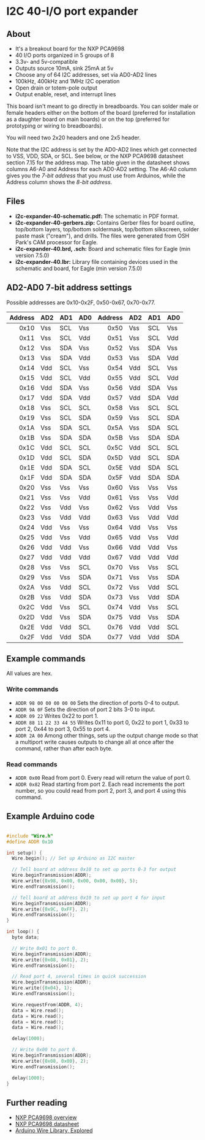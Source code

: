 # I2C 40-I/O port expander #

## About ##

* It's a breakout board for the NXP PCA9698
* 40 I/O ports organized in 5 groups of 8
* 3.3v- and 5v-compatible
* Outputs source 10mA, sink 25mA at 5v
* Choose any of 64 I2C addresses, set via AD0-AD2 lines
* 100kHz, 400kHz and 1MHz I2C operation
* Open drain or totem-pole output
* Output enable, reset, and interrupt lines

This board isn't meant to go directly in breadboards. You can solder male or female headers either on the bottom of the board (preferred for installation as a daughter board on main boards) or on the top (preferred for prototyping or wiring to breadboards).

You will need two 2x20 headers and one 2x5 header.

Note that the I2C address is set by the AD0-AD2 lines which get connected to VSS, VDD, SDA, or SCL. See below, or the NXP PCA9698 datasheet section 7.15 for the address map. The table given in the datasheet shows columns A6-A0 and Address for each AD0-AD2 setting. The A6-A0 column gives you the _7-bit address_ that you must use from Arduinos, while the Address column shows the _8-bit address_.

## Files ##

* **i2c-expander-40-schematic.pdf:** The schematic in PDF format.
* **i2c-expander-40-gerbers.zip:** Contains Gerber files for board outline, top/bottom layers, top/bottom soldermask, top/bottom silkscreen, solder paste mask ("cream"), and drills. The files were generated from OSH Park's CAM processor for Eagle.
* **i2c-expander-40.brd, .sch:** Board and schematic files for Eagle (min version 7.5.0)
* **i2c-expander-40.lbr:** Library file containing devices used in the schematic and board, for Eagle (min version 7.5.0)

## AD2-AD0 7-bit address settings ##

Possible addresses are 0x10-0x2F, 0x50-0x67, 0x70-0x77.

Address | AD2 | AD1 | AD0 | Address | AD2 | AD1 | AD0
-------: | --- | --- | --- | -------: | --- | --- | ---
0x10 | Vss | SCL | Vss | 0x50 | Vss | SCL | Vss
0x11 | Vss | SCL | Vdd | 0x51 | Vss | SCL | Vdd
0x12 | Vss | SDA | Vss | 0x52 | Vss | SDA | Vss
0x13 | Vss | SDA | Vdd | 0x53 | Vss | SDA | Vdd
0x14 | Vdd | SCL | Vss | 0x54 | Vdd | SCL | Vss
0x15 | Vdd | SCL | Vdd | 0x55 | Vdd | SCL | Vdd
0x16 | Vdd | SDA | Vss | 0x56 | Vdd | SDA | Vss
0x17 | Vdd | SDA | Vdd | 0x57 | Vdd | SDA | Vdd
0x18 | Vss | SCL | SCL | 0x58 | Vss | SCL | SCL
0x19 | Vss | SCL | SDA | 0x59 | Vss | SCL | SDA
0x1A | Vss | SDA | SCL | 0x5A | Vss | SDA | SCL
0x1B | Vss | SDA | SDA | 0x5B | Vss | SDA | SDA
0x1C | Vdd | SCL | SCL | 0x5C | Vdd | SCL | SCL
0x1D | Vdd | SCL | SDA | 0x5D | Vdd | SCL | SDA
0x1E | Vdd | SDA | SCL | 0x5E | Vdd | SDA | SCL
0x1F | Vdd | SDA | SDA | 0x5F | Vdd | SDA | SDA
0x20 | Vss | Vss | Vss | 0x60 | Vss | Vss | Vss
0x21 | Vss | Vss | Vdd | 0x61 | Vss | Vss | Vdd
0x22 | Vss | Vdd | Vss | 0x62 | Vss | Vdd | Vss
0x23 | Vss | Vdd | Vdd | 0x63 | Vss | Vdd | Vdd
0x24 | Vdd | Vss | Vss | 0x64 | Vdd | Vss | Vss
0x25 | Vdd | Vss | Vdd | 0x65 | Vdd | Vss | Vdd
0x26 | Vdd | Vdd | Vss | 0x66 | Vdd | Vdd | Vss
0x27 | Vdd | Vdd | Vdd | 0x67 | Vdd | Vdd | Vdd
0x28 | Vss | Vss | SCL | 0x70 | Vss | Vss | SCL
0x29 | Vss | Vss | SDA | 0x71 | Vss | Vss | SDA
0x2A | Vss | Vdd | SCL | 0x72 | Vss | Vdd | SCL
0x2B | Vss | Vdd | SDA | 0x73 | Vss | Vdd | SDA
0x2C | Vdd | Vss | SCL | 0x74 | Vdd | Vss | SCL
0x2D | Vdd | Vss | SDA | 0x75 | Vdd | Vss | SDA
0x2E | Vdd | Vdd | SCL | 0x76 | Vdd | Vdd | SCL
0x2F | Vdd | Vdd | SDA | 0x77 | Vdd | Vdd | SDA

## Example commands ##

All values are hex.

### Write commands ###

* `ADDR 98 00 00 00 00 00` Sets the direction of ports 0-4 to output.
* `ADDR 9A 0F` Sets the direction of port 2 bits 3-0 to input.
* `ADDR 09 22` Writes 0x22 to port 1.
* `ADDR 88 11 22 33 44 55` Writes 0x11 to port 0, 0x22 to port 1, 0x33 to port 2, 0x44 to port 3, 0x55 to port 4.
* `ADDR 2A 00` Among other things, sets up the output change mode so that a multiport write causes outputs to change all at once after the command, rather than after each byte.

### Read commands ###

* `ADDR 0x00` Read from port 0. Every read will return the value of port 0.
* `ADDR 0x82` Read starting from port 2. Each read increments the port number, so you could read from port 2, port 3, and port 4 using this command.

## Example Arduino code ##

```C

#include "Wire.h"
#define ADDR 0x10

int setup() {
  Wire.begin(); // Set up Arduino as I2C master

  // Tell board at address 0x10 to set up ports 0-3 for output
  Wire.beginTransmission(ADDR);
  Wire.write({0x98, 0x00, 0x00, 0x00, 0x00}, 5);
  Wire.endTransmission();

  // Tell board at address 0x10 to set up port 4 for input
  Wire.beginTransmission(ADDR);
  Wire.write({0x9C, 0xFF}, 2);
  Wire.endTransmission();
}

int loop() {
  byte data;

  // Write 0x01 to port 0.
  Wire.beginTransmission(ADDR);
  Wire.write({0x08, 0x01}, 2);
  Wire.endTransmission();

  // Read port 4, several times in quick succession
  Wire.beginTransmission(ADDR);
  Wire.write({0x04}, 1);
  Wire.endTransmission();

  Wire.requestFrom(ADDR, 4);
  data = Wire.read();
  data = Wire.read();
  data = Wire.read();
  data = Wire.read();

  delay(1000);

  // Write 0x00 to port 0.
  Wire.beginTransmission(ADDR);
  Wire.write({0x08, 0x00}, 2);
  Wire.endTransmission();

  delay(1000);
}
```

## Further reading ##

* [NXP PCA9698 overview](http://www.nxp.com/products/interface-and-connectivity/interface-and-system-management/i2c/i2c-general-purpose-i-o/40-bit-fm-plus-i2c-bus-advanced-i-o-port-with-reset-oe-and-int:PCA9698)
* [NXP PCA9698 datasheet](http://www.nxp.com/documents/data_sheet/PCA9698.pdf)
* [Arduino Wire Library, Explored](http://playground.arduino.cc/Main/WireLibraryDetailedReference)